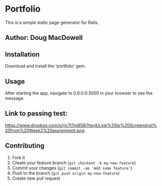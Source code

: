 # Portfolio

This is a simple static page generator for Rails.

## Author:  Doug MacDowell

## Installation

Download and install the 'portfolio' gem.

## Usage

After starting the app, navigate to 0.0.0.0:3000 in your browser to see the message.

## Link to passing test:
https://www.dropbox.com/s/rjc7t7m858i7my4/Link%20to%20Screenshot%20from%20Week2%20assignment.png


## Contributing

1. Fork it
2. Create your feature branch (`git checkout -b my-new-feature`)
3. Commit your changes (`git commit -am 'Add some feature'`)
4. Push to the branch (`git push origin my-new-feature`)
5. Create new pull request
